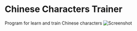 # Chinese Characters Trainer
Program for learn and train Chinese characters
![Screenshot](./Images_git/Image1.jpg)
